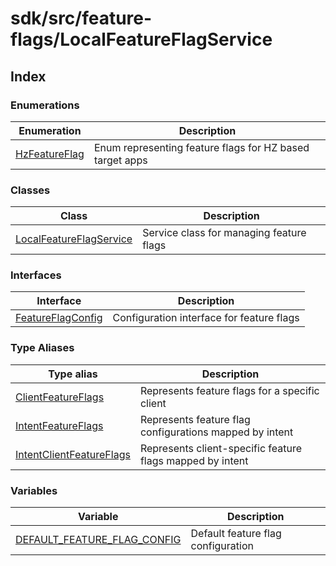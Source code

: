 # sdk/src/feature-flags/LocalFeatureFlagService

## Index

### Enumerations

| Enumeration | Description |
| ------ | ------ |
| [HzFeatureFlag](enumerations/hz-feature-flag.md) | Enum representing feature flags for HZ based target apps |

### Classes

| Class | Description |
| ------ | ------ |
| [LocalFeatureFlagService](classes/local-feature-flag-service.md) | Service class for managing feature flags |

### Interfaces

| Interface | Description |
| ------ | ------ |
| [FeatureFlagConfig](interfaces/feature-flag-config.md) | Configuration interface for feature flags |

### Type Aliases

| Type alias | Description |
| ------ | ------ |
| [ClientFeatureFlags](type-aliases/client-feature-flags.md) | Represents feature flags for a specific client |
| [IntentFeatureFlags](type-aliases/intent-feature-flags.md) | Represents feature flag configurations mapped by intent |
| [IntentClientFeatureFlags](type-aliases/intent-client-feature-flags.md) | Represents client-specific feature flags mapped by intent |

### Variables

| Variable | Description |
| ------ | ------ |
| [DEFAULT\_FEATURE\_FLAG\_CONFIG](variables/default-feature-flag-config.md) | Default feature flag configuration |
